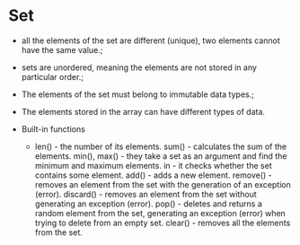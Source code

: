 Set
===

- all the elements of the set are different (unique), two elements cannot have the same value.;
- sets are unordered, meaning the elements are not stored in any particular order.;
- The elements of the set must belong to immutable data types.;
- The elements stored in the array can have different types of data.

- Built-in functions
    - len() - the number of its elements.
sum() - calculates the sum of the elements.
min(), max() - they take a set as an argument and find the minimum and maximum elements.
in - it checks whether the set contains some element.
add() - adds a new element.
remove() - removes an element from the set with the generation of an exception (error).
discard() - removes an element from the set without generating an exception (error).
pop() - deletes and returns a random element from the set, generating an exception (error) when trying to delete from an empty set.
clear() - removes all the elements from the set.

